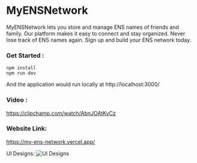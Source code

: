 # MyENSNetwork

MyENSNetwork lets you store and manage ENS names of friends and family. Our platform makes it easy to connect and stay organized. Never lose track of ENS names again. Sign up and build your ENS network today.

### Get Started :
```
npm install
npm run dev
```
And the application would run locally at http://localhost:3000/

### Video :
https://clipchamp.com/watch/AbnJOAtKvCz

### Website Link:
https://my-ens-network.vercel.app/

UI Designs:
  ![UI Designs](https://user-images.githubusercontent.com/61940373/211172156-2e0dee11-961a-43d2-9c98-c15f45395953.png)


